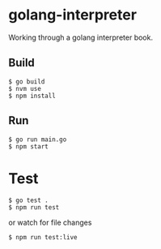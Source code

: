 # golang-interpreter

Working through a golang interpreter book.

## Build

    $ go build
    $ nvm use
    $ npm install

## Run

    $ go run main.go
    $ npm start

# Test

    $ go test .
    $ npm run test

or watch for file changes

    $ npm run test:live
